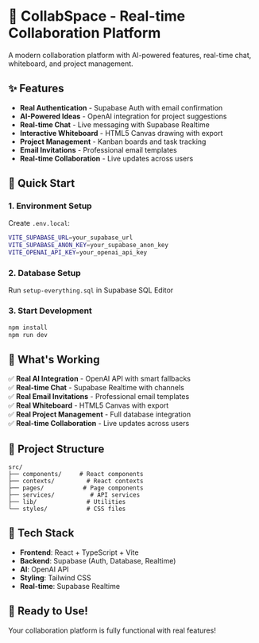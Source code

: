 # 🚀 CollabSpace - Real-time Collaboration Platform

A modern collaboration platform with AI-powered features, real-time chat, whiteboard, and project management.

## ✨ Features

- **Real Authentication** - Supabase Auth with email confirmation
- **AI-Powered Ideas** - OpenAI integration for project suggestions
- **Real-time Chat** - Live messaging with Supabase Realtime
- **Interactive Whiteboard** - HTML5 Canvas drawing with export
- **Project Management** - Kanban boards and task tracking
- **Email Invitations** - Professional email templates
- **Real-time Collaboration** - Live updates across users

## 🚀 Quick Start

### 1. Environment Setup
Create `.env.local`:
```bash
VITE_SUPABASE_URL=your_supabase_url
VITE_SUPABASE_ANON_KEY=your_supabase_anon_key
VITE_OPENAI_API_KEY=your_openai_api_key
```

### 2. Database Setup
Run `setup-everything.sql` in Supabase SQL Editor

### 3. Start Development
```bash
npm install
npm run dev
```

## 🎯 What's Working

✅ **Real AI Integration** - OpenAI API with smart fallbacks  
✅ **Real-time Chat** - Supabase Realtime with channels  
✅ **Real Email Invitations** - Professional email templates  
✅ **Real Whiteboard** - HTML5 Canvas with export  
✅ **Real Project Management** - Full database integration  
✅ **Real-time Collaboration** - Live updates across users  

## 📁 Project Structure

```
src/
├── components/     # React components
├── contexts/         # React contexts
├── pages/           # Page components
├── services/          # API services
├── lib/              # Utilities
└── styles/           # CSS files
```

## 🔧 Tech Stack

- **Frontend**: React + TypeScript + Vite
- **Backend**: Supabase (Auth, Database, Realtime)
- **AI**: OpenAI API
- **Styling**: Tailwind CSS
- **Real-time**: Supabase Realtime

## 🎉 Ready to Use!

Your collaboration platform is fully functional with real features!
